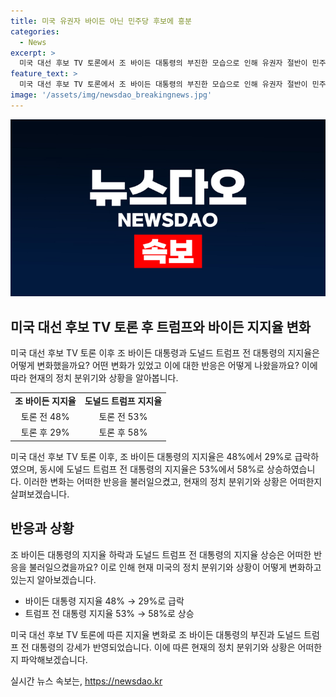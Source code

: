 ```yaml
---
title: 미국 유권자 바이든 아닌 민주당 후보에 흥분
categories:
  - News
excerpt: >
  미국 대선 후보 TV 토론에서 조 바이든 대통령의 부진한 모습으로 인해 유권자 절반이 민주당이 다른 후보를 내세워야 한다고 생각하며, 바이든에 대한 지지도 하락. 반면, 공화당 후보로 트럼프에 대한 지지도는 44%로 가장 높음. 또한 바이든의 재선 성공 가능성 하락과 트럼프 지지도 상승으로 현지 베팅 사이트 예측도 변화. 관련하여 민주당 내부에서 후보 교체론까지 나와 현재 상황을 볼 수 있다.
feature_text: >
  미국 대선 후보 TV 토론에서 조 바이든 대통령의 부진한 모습으로 인해 유권자 절반이 민주당이 다른 후보를 내세워야 한다고 생각하며, 바이든에 대한 지지도 하락. 반면, 공화당 후보로 트럼프에 대한 지지도는 44%로 가장 높음. 또한 바이든의 재선 성공 가능성 하락과 트럼프 지지도 상승으로 현지 베팅 사이트 예측도 변화. 관련하여 민주당 내부에서 후보 교체론까지 나와 현재 상황을 볼 수 있다.
image: '/assets/img/newsdao_breakingnews.jpg'
---
```


<p><img src="/assets/img/newsdao_breakingnews.jpg" alt="pcversion 속보" /></p>

<h2 data-ke-size="size26">미국 대선 후보 TV 토론 후 트럼프와 바이든 지지율 변화</h2>

<p data-ke-size="size16">미국 대선 후보 TV 토론 이후 조 바이든 대통령과 도널드 트럼프 전 대통령의 지지율은 어떻게 변화했을까요? 어떤 변화가 있었고 이에 대한 반응은 어떻게 나왔을까요? 이에 따라 현재의 정치 분위기와 상황을 알아봅니다.</p>

<table>
    <tr>
        <td style="text-align: center; height: 17px;"><b>조 바이든 지지율</b></td>
        <td style="text-align: center; height: 17px;"><b>도널드 트럼프 지지율</b></td>
    </tr>
    <tr>
        <td style="text-align: center; height: 17px;">토론 전 48%</td>
        <td style="text-align: center; height: 17px;">토론 전 53%</td>
    </tr>
    <tr>
        <td style="text-align: center; height: 17px;">토론 후 29%</td>
        <td style="text-align: center; height: 17px;">토론 후 58%</td>
    </tr>
</table>

<p data-ke-size="size16">미국 대선 후보 TV 토론 이후, 조 바이든 대통령의 지지율은 48%에서 29%로 급락하였으며, 동시에 도널드 트럼프 전 대통령의 지지율은 53%에서 58%로 상승하였습니다. 이러한 변화는 어떠한 반응을 불러일으켰고, 현재의 정치 분위기와 상황은 어떠한지 살펴보겠습니다.</p>

<h2 data-ke-size="size26">반응과 상황</h2>

<p data-ke-size="size16">조 바이든 대통령의 지지율 하락과 도널드 트럼프 전 대통령의 지지율 상승은 어떠한 반응을 불러일으켰을까요? 이로 인해 현재 미국의 정치 분위기와 상황이 어떻게 변화하고 있는지 알아보겠습니다.</p>

<ul>
    <li>바이든 대통령 지지율 48% → 29%로 급락</li>
    <li>트럼프 전 대통령 지지율 53% → 58%로 상승</li>
</ul>

<p data-ke-size="size16">미국 대선 후보 TV 토론에 따른 지지율 변화로 조 바이든 대통령의 부진과 도널드 트럼프 전 대통령의 강세가 반영되었습니다. 이에 따른 현재의 정치 분위기와 상황은 어떠한지 파악해보겠습니다.</p>
실시간 뉴스 속보는, <a href="https://newsdao.kr" rel="dofollow">https://newsdao.kr</a>


